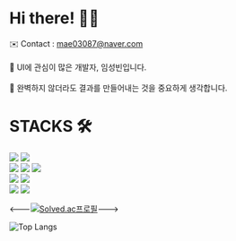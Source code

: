 # Hi there! 👋🏻

<span> ✉️ Contact : mae03087@naver.com </span> <br>
<br>
<span> 📱 UI에 관심이 많은 개발자, 임성빈입니다. </span> <br>
<br>
<span> 🔎 완벽하지 않더라도 결과를 만들어내는 것을 중요하게 생각합니다. </span>

# STACKS 🛠️
<div> 
  <img src="https://img.shields.io/badge/python-3776AB?style=for-the-badge&logo=python&logoColor=white">
  <img src="https://img.shields.io/badge/django-092E20?style=for-the-badge&logo=django&logoColor=white">
  <br>
  
  <img src="https://img.shields.io/badge/html5-E34F26?style=for-the-badge&logo=html5&logoColor=white"> 
  <img src="https://img.shields.io/badge/css-1572B6?style=for-the-badge&logo=css3&logoColor=white"> 
  <img src="https://img.shields.io/badge/javascript-F7DF1E?style=for-the-badge&logo=javascript&logoColor=black"> 
  <br>
  
  
  <img src="https://img.shields.io/badge/swift-F05138?style=for-the-badge&logo=swift&logoColor=white">
  <img src="https://img.shields.io/badge/firebase-FFCA28?style=for-the-badge&logo=firebase&logoColor=white">
  <br>
  
  <img src="https://img.shields.io/badge/github-181717?style=for-the-badge&logo=github&logoColor=white">
  <img src="https://img.shields.io/badge/git-F05032?style=for-the-badge&logo=git&logoColor=white">
  <br>
  
</div>
<span>

<---[![Solved.ac프로필](http://mazassumnida.wtf/api/v2/generate_badge?boj=clim03087)](https://solved.ac/clim03087)--->

![Top Langs](https://github-readme-stats.vercel.app/api/top-langs/?username=LimSB-dev&layout=compact&theme=dark&langs_count=8)
</span>
